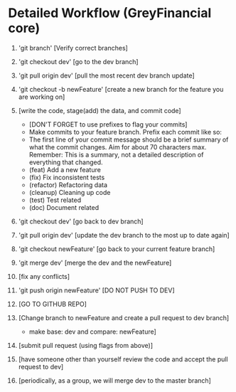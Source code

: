 # Detailed Workflow (GreyFinancial core)

1. 'git branch' [Verify correct branches]
1. 'git checkout dev' [go to the dev branch]
1. 'git pull origin dev' [pull the most recent dev branch update]
1. 'git checkout -b newFeature' [create a new branch for the feature you are working on]
1. [write the code, stage(add) the data, and commit code]

   - [DON'T FORGET to use prefixes to flag your commits]
   - Make commits to your feature branch. Prefix each commit like so:
   - The first line of your commit message should be a brief summary of what the
     commit changes. Aim for about 70 characters max. Remember: This is a summary,
     not a detailed description of everything that changed.
   - (feat) Add a new feature
   - (fix) Fix inconsistent tests
   - (refactor) Refactoring data
   - (cleanup) Cleaning up code
   - (test) Test related
   - (doc) Document related

1. 'git checkout dev' [go back to dev branch]
1. 'git pull origin dev' [update the dev branch to the most up to date again]
1. 'git checkout newFeature' [go back to your current feature branch]
1. 'git merge dev' [merge the dev and the newFeature]
1. [fix any conflicts]
1. 'git push origin newFeature' [DO NOT PUSH TO DEV]
1. [GO TO GITHUB REPO]
1. [Change branch to newFeature and create a pull request to dev branch]

   - make base: dev and compare: newFeature]

1. [submit pull request (using flags from above)]
1. [have someone other than yourself review the code and accept the pull request to dev]
1. [periodically, as a group, we will merge dev to the master branch]

